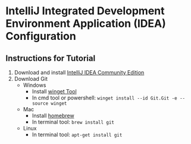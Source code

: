 # IntelliJ Integrated Development Environment Application (IDEA) Configuration

## Instructions for Tutorial
1. Download and install [IntelliJ IDEA Community Edition](https://www.jetbrains.com/idea/download/)
2. Download Git
    * Windows
        *   Install [winget Tool](https://docs.microsoft.com/en-us/windows/package-manager/winget)
        *   In cmd tool or powershell: `winget install --id Git.Git -e --source winget`
    *   Mac
        *   Install [homebrew](https://brew.sh/)
        *   In terminal tool: `brew install git`
    *   Linux
        *   In terminal tool: `apt-get install git`
